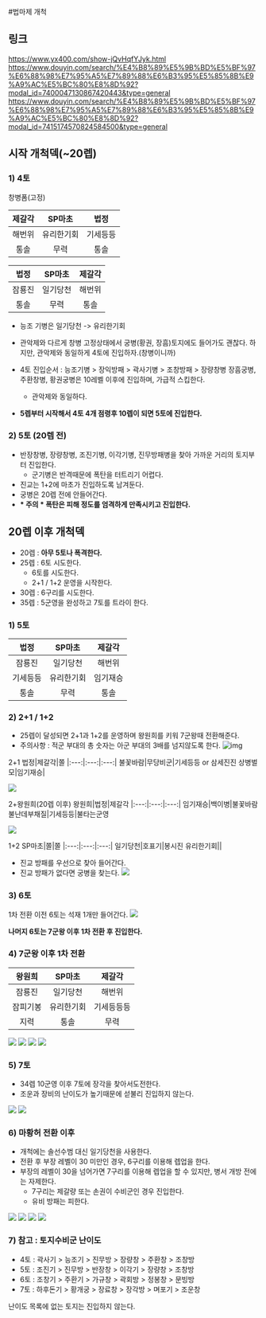 #법마제 개척

## 링크

https://www.yx400.com/show-jQvHqfYJyk.html
https://www.douyin.com/search/%E4%B8%89%E5%9B%BD%E5%BF%97%E6%88%98%E7%95%A5%E7%89%88%E6%B3%95%E5%85%8B%E9%A9%AC%E5%BC%80%E8%8D%92?modal_id=7400047130867420443&type=general
https://www.douyin.com/search/%E4%B8%89%E5%9B%BD%E5%BF%97%E6%88%98%E7%95%A5%E7%89%88%E6%B3%95%E5%85%8B%E9%A9%AC%E5%BC%80%E8%8D%92?modal_id=7415174570824584500&type=general

## 시작 개척덱(~20렙)

### 1) 4토

창병폼(고정)

제갈각|SP마초|법정
|:---:|:---:|:---:|
해번위|유리한기회|기세등등
통솔|무력|통솔

법정|SP마초|제갈각
|:---:|:---:|:---:|
잠룡진|일기당천|해번위
통솔|무력|통솔
* 능조 기병은 일기당천 -> 유리한기회

* 관악제와 다르게 창병 고정상태에서 궁병(황권, 장흠)토지에도 들어가도 괜찮다. 하지만, 관악제와 동일하게 4토에 진입하자.(창병이니까)

* 4토 진입순서 : 능조기병 > 장익방패 > 곽사기병 > 조창방패 > 장량창병 
장흠궁병, 주환창병, 황권궁병은 10레벨 이후에 진입하며, 가급적 스킵한다.
    * 관악제와 동일하다.

* __5렙부터 시작해서 4토 4개 점령후 10렙이 되면 5토에 진입한다.__


### 2) 5토 (20렙 전)

* 반장창병, 장량창병, 조진기병, 이각기병, 진무방패병을 찾아 가까운 거리의 토지부터 진입한다.
    * 군기병은 반격때문에 폭탄을 터트리기 어렵다.
* 진교는 1+2에 마초가 진입하도록 남겨둔다.
* 궁병은 20렙 전에 안들어간다.
* __* 주의 * 폭탄은 피해 정도를 엄격하게 만족시키고 진입한다.__


## 20렙 이후 개척덱

* 20렙 : __아무 5토나 폭격한다.__
* 25렙 : 6토 시도한다.
    * 6토를 시도한다.
    * 2+1 / 1+2 운영을 시작한다.
* 30렙 : 6구리를 시도한다.
* 35렙 : 5군영을 완성하고 7토를 트라이 한다.

### 1) 5토

법정|SP마초|제갈각
|:---:|:---:|:---:|
잠룡진|일기당천|해번위
기세등등|유리한기회|임기재승
통솔|무력|통솔

### 2) 2+1 / 1+2

* 25렙이 달성되면 2+1과 1+2를 운영하며 왕원희를 키워 7군왕때 전환해준다.
* 주의사항 : 적군 부대의 총 숫자는 아군 부대의 3배를 넘지않도록 한다.
![img](./../05.img/1+2예시.png)

2+1
법정|제갈각|쫄
|:---:|:---:|:---:|
불꽃바람|무당비군|기세등등 or 삼세진진
상병벌모|임기재승|

![](./../05.img/법정제갈각2+1.png)

2+왕원희(20렙 이후)
왕원희|법정|제갈각
|:---:|:---:|:---:|
임기재승|백이병|불꽃바람
불난데부채질|기세등등|불타는군영

![](./../05.img/왕법제전법.png)

1+2
SP마초|쫄|쫄
|:---:|:---:|:---:|
일기당천|호표기|봉시진
유리한기회||

* 진교 방패를 우선으로 찾아 들어간다.
* 진교 방패가 없다면 궁병을 찾는다.
![](./../05.img/마초1+2.png)

### 3) 6토

1차 전환 이전 6토는 석재 1개만 들어간다.
![](./../05.img/법마제6토.png)

__나머지 6토는 7군왕 이후 1차 전환 후 진입한다.__

### 4) 7군왕 이후 1차 전환

왕원희|SP마초|제갈각
|:---:|:---:|:---:|
잠룡진|일기당천|해번위
잠피기봉|유리한기회|기세등등등
지력|통솔|무력

![](./../05.img/왕마제1.png)
![](./../05.img/왕마제2.png)
![](./../05.img/왕마제3.png)
![](./../05.img/왕마제4.png)



### 5) 7토

* 34렙 10군영 이후 7토에 장각을 찾아서도전한다. 
* 조운과 장비의 난이도가 높기때문에 섣불리 진입하지 않는다.

![](./../05.img/왕마제7토1.png)
![](./../05.img/왕마제7토2.png)


### 6) 마황허 전환 이후

* 개척에는 솔선수범 대신 일기당천을 사용한다.
* 전환 후 부장 레벨이 30 미만인 경우, 6구리를 이용해 렙업을 한다.
* 부장의 레벨이 30을 넘어가면 7구리를 이용해 렙업을 할 수 있지만, 병서 개방 전에는 자제한다.
    * 7구리는 제갈량 또는 손권이 수비군인 경우 진입한다.
    * 유비 방패는 피한다.

![](./../05.img/마황허1.png)
![](./../05.img/마황허2.png)
![](./../05.img/마황허3.png)
![](./../05.img/마황허4.png)

### 7) 참고 : 토지수비군 난이도

* 4토 : 곽사기 > 능조기 > 진무방 > 장량창 > 주환창 > 조창방
* 5토 : 조진기 > 진무방 > 반장창 > 이각기 > 장량창 > 조창방
* 6토 : 조창기 > 주환기 > 가규창 > 곽회방 > 정봉창 > 문빙방
* 7토 : 하후돈기 > 황개궁 > 장료창 > 장각방 > 며포기 > 조운창

난이도 목록에 없는 토지는 진입하지 않는다.